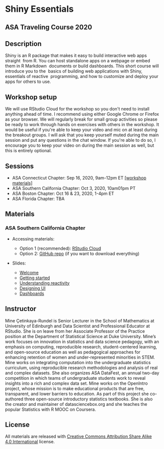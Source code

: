 # Shiny Essentials
## ASA Traveling Course 2020

## Description

Shiny is an R package that makes it easy to build interactive web apps straight  from R. You can host standalone apps on a webpage or embed them in R Markdown  documents or build dashboards. This short course will introduce you to the  basics of building web applications with Shiny, essentials of reactive  programming, and how to customize and deploy your apps for others to use.

## Workshop setup

We will use RStudio Cloud for the workshop so you don't need to install anything ahead of time. I recommend using either Google Chrome or Firefox as your browser. We will regularly break for small group activities so please be ready to work through hands on exercises with others in the workshop. It would be useful if you're able to keep your video and mic on at least during the breakout groups. I will ask that you keep yourself muted during the main session and put any questions in the chat window. If you're able to do so, I encourage you to keep your video on during the main session as well, but this is entirely optional.

## Sessions

- ASA Connecticut Chapter: Sep 16, 2020, 9am-12pm ET [[workshop materials]](https://github.com/mine-cetinkaya-rundel/asa-shiny-essentials/releases/tag/CT)
- ASA Southern California Chapter: Oct 3, 2020, 10am01pm PT
- ASA Boston Chapter: Oct 16 & 23, 2020, 1-4pm ET
- ASA Florida Chapter: TBA

## Materials

### ASA Southern California Chapter

- Accessing materials:
  - Option 1 (recommended): [RStudio Cloud](http://rstd.io/asa-shiny-cloud)
  - Option 2: [GitHub repo](https://github.com/mine-cetinkaya-rundel/asa-shiny-essentials) (if you want to download everything)

- Slides:
  - [Welcome](https://mine-cetinkaya-rundel.github.io/asa-shiny-essentials/00-welcome/00-welcome.pdf)
  - [Getting started](https://mine-cetinkaya-rundel.github.io/asa-shiny-essentials/01-getting-started/01-getting-started.pdf)
  - [Understanding reactivity](https://mine-cetinkaya-rundel.github.io/asa-shiny-essentials/02-understand-reactivity/02-understand-reactivity.pdf)
  - [Designing UI](https://mine-cetinkaya-rundel.github.io/asa-shiny-essentials/03-design-ui/03-design-ui.pdf)
  - [Dashboards](https://mine-cetinkaya-rundel.github.io/asa-shiny-essentials/04-dashboards//04-dashboards.pdf)

## Instructor

Mine Çetinkaya-Rundel is Senior Lecturer in the School of Mathematics at University of Edinburgh and Data Scientist and Professional Educator at RStudio. She is on leave from her Associate Professor of the Practice position at the Department of Statistical Science at Duke University. Mine’s work focuses on innovation in statistics and data science pedagogy, with an emphasis on computing, reproducible research, student-centered learning, and open-source education as well as pedagogical approaches for enhancing retention of women and under-represented minorities in STEM. Mine works on integrating computation into the undergraduate statistics curriculum, using reproducible research methodologies and analysis of real and complex datasets. She also organizes ASA DataFest, an annual two-day competition in which teams of undergraduate students work to reveal insights into a rich and complex data set. Mine works on the OpenIntro project, whose mission is to make educational products that are free, transparent, and lower barriers to education. As part of this project she co-authored three open-source introductory statistics textbooks. She is also the creator and maintainer of datasciencebox.org and she teaches the popular Statistics with R MOOC on Coursera. 

## License

All materials are released with [Creative Commons Attribution
Share Alike 4.0 International](LICENSE.md) license.
